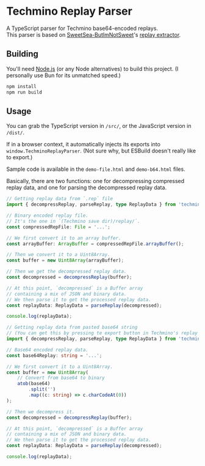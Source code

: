 # Techmino Replay Parser

A TypeScript parser for Techmino base64-encoded replays.  
This parser is based on [SweetSea-ButImNotSweet](https://github.com/SweetSea-ButImNotSweet)'s [replay extractor](https://github.com/26F-Studio/Techmino/discussions/1071).

## Building

You'll need [Node.js](https://nodejs.org/) (or any Node alternatives) to build this project. (I personally use Bun for its unmatched speed.)  

```bash
npm install
npm run build
```

## Usage

You can grab the TypeScript version in `/src/`, or the JavaScript version in `/dist/`.  

If in a browser context, it automatically injects its exports into `window.TechminoReplayParser`. (Not sure why, but ESBuild doesn't really like to export.)  

Sample code is available in the `demo-file.html` and `demo-b64.html` files.

Basically, there are two functions: one for decompressing compressed replay data, and one for parsing the decompressed replay data.  

```ts
// Getting replay data from `.rep` file
import { decompressReplay, parseReplay, type ReplayData } from 'techmino-replay-parser';

// Binary encoded replay file.
// It's the one in `(Techmino save dir)/replay/`.
const compressedRepFile: File = '...';

// We first convert it to an array buffer.
const arrayBuffer: ArrayBuffer = compressedRepFile.arrayBuffer();

// Then we convert it to a Uint8Array.
const buffer = new Uint8Array(arrayBuffer);

// Then we get the decompressed replay data.
const decompressed = decompressReplay(buffer);

// At this point, `decompressed` is a Buffer array
// containing a mix of JSON and binary data.
// We then parse it to get the processed replay data.
const replayData: ReplayData = parseReplay(decompressed);

console.log(replayData);
```

```ts
// Getting replay data from pasted base64 string
// (You can get this by pressing te export button in Techmino's replay list)
import { decompressReplay, parseReplay, type ReplayData } from 'techmino-replay-parser';

// Base64 encoded replay data.
const base64Replay: string = '...';

// We first convert it to a Uint8Array.
const buffer = new Uint8Array(
    // Convert from base64 to binary
    atob(base64)
        .split('')
        .map((c: string) => c.charCodeAt(0))
);

// Then we decompress it.
const decompressed = decompressReplay(buffer);

// At this point, `decompressed` is a Buffer array
// containing a mix of JSON and binary data.
// We then parse it to get the processed replay data.
const replayData: ReplayData = parseReplay(decompressed);

console.log(replayData);
```